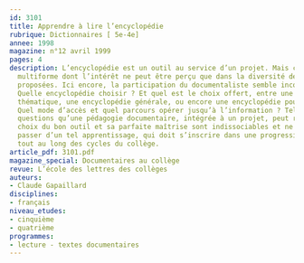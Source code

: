 ```yaml
---
id: 3101
title: Apprendre à lire l’encyclopédie
rubrique: Dictionnaires [ 5e-4e]
annee: 1998
magazine: n°12 avril 1999
pages: 4
description: L’encyclopédie est un outil au service d’un projet. Mais c’est un outil
  multiforme dont l’intérêt ne peut être perçu que dans la diversité des situations
  proposées. Ici encore, la participation du documentaliste semble incontournable.
  Quelle encyclopédie choisir ? Et quel est le choix offert, entre une encyclopédie
  thématique, une encyclopédie générale, ou encore une encyclopédie pour jeunes ?
  Quel mode d’accès et quel parcours opérer jusqu’à l’information ? Telles sont les
  questions qu’une pédagogie documentaire, intégrée à un projet, peut résoudre. Le
  choix du bon outil et sa parfaite maîtrise sont indissociables et ne peuvent se
  passer d’un tel apprentissage, qui doit s’inscrire dans une progression mesurée
  tout au long des cycles du collège.
article_pdf: 3101.pdf
magazine_special: Documentaires au collège
revue: L’école des lettres des collèges
auteurs:
- Claude Gapaillard
disciplines:
- français
niveau_etudes:
- cinquième
- quatrième
programmes:
- lecture - textes documentaires
---
```

